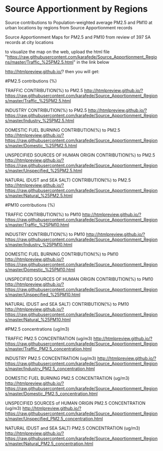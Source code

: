 # Source Apportionment by Regions
Source contributions to Population-weighted average PM2.5 and PM10 at urban locations by regions from Source Apportionment records

Source Apportionment Maps for PM2.5 and PM10 from review of 397 SA records at city locations

to visualize the map on the web, upload the html file 
"https://raw.githubusercontent.com/karafede/Source_Apportionment_Regions/master/Traffic_%25PM2.5.html" in the link below

http://htmlpreview.github.io/?
then you will get:

#PM2.5 contributions (%)

TRAFFIC CONTRIBUTION(%) to PM2.5
http://htmlpreview.github.io/?https://raw.githubusercontent.com/karafede/Source_Apportionment_Regions/master/Traffic_%25PM2.5.html

INDUSTRY CONTRIBUTION(%) to PM2.5
http://htmlpreview.github.io/?https://raw.githubusercontent.com/karafede/Source_Apportionment_Regions/master/Industry_%25PM2.5.html

DOMESTIC FUEL BURNING CONTRIBUTION(%) to PM2.5
http://htmlpreview.github.io/?https://raw.githubusercontent.com/karafede/Source_Apportionment_Regions/master/Domestic_%25PM2.5.html

UNSPECIFIED SOURCES OF HUMAN ORIGIN CONTRIBUTION(%) to PM2.5
http://htmlpreview.github.io/?https://raw.githubusercontent.com/karafede/Source_Apportionment_Regions/master/Unspecified_%25PM2.5.html

NATURAL (DUST and SEA SALT) CONTRIBUTION(%) to PM2.5
http://htmlpreview.github.io/?https://raw.githubusercontent.com/karafede/Source_Apportionment_Regions/master/Natural_%25PM2.5.html


#PM10 contributions (%)

TRAFFIC CONTRIBUTION(%) to PM10
http://htmlpreview.github.io/?https://raw.githubusercontent.com/karafede/Source_Apportionment_Regions/master/Traffic_%25PM10.html

INDUSTRY CONTRIBUTION(%) to PM10
http://htmlpreview.github.io/?https://raw.githubusercontent.com/karafede/Source_Apportionment_Regions/master/Industry_%25PM10.html

DOMESTIC FUEL BURNING CONTRIBUTION(%) to PM10
http://htmlpreview.github.io/?https://raw.githubusercontent.com/karafede/Source_Apportionment_Regions/master/Domestic_%25PM10.html

UNSPECIFIED SOURCES OF HUMAN ORIGIN CONTRIBUTION(%) to PM10
http://htmlpreview.github.io/?https://raw.githubusercontent.com/karafede/Source_Apportionment_Regions/master/Unspecified_%25PM10.html

NATURAL (DUST and SEA SALT) CONTRIBUTION(%) to PM10
http://htmlpreview.github.io/?https://raw.githubusercontent.com/karafede/Source_Apportionment_Regions/master/Natural_%25PM10.html

#PM2.5 concentrations (ug/m3)

TRAFFIC PM2.5 CONCENTRATION (ug/m3)
http://htmlpreview.github.io/?https://raw.githubusercontent.com/karafede/Source_Apportionment_Regions/master/Traffic_PM2.5_concentration.html

INDUSTRY PM2.5 CONCENTRATION (ug/m3)
http://htmlpreview.github.io/?https://raw.githubusercontent.com/karafede/Source_Apportionment_Regions/master/Industry_PM2.5_concentration.html

DOMESTIC FUEL BURNING PM2.5 CONCENTRATION (ug/m3)
http://htmlpreview.github.io/?https://raw.githubusercontent.com/karafede/Source_Apportionment_Regions/master/Domestic_PM2.5_concentration.html

UNSPECIFIED SOURCES of HUMAN ORIGIN PM2.5 CONCENTRATION (ug/m3)
http://htmlpreview.github.io/?https://raw.githubusercontent.com/karafede/Source_Apportionment_Regions/master/Unspecified_PM2.5_concentration.html

NATURAL (DUST and SEA SALT) PM2.5 CONCENTRATION (ug/m3)
http://htmlpreview.github.io/?https://raw.githubusercontent.com/karafede/Source_Apportionment_Regions/master/Natural_PM2.5_concentration.html
